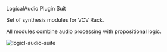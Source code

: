 LogicalAudio Plugin Suit

Set of synthesis modules for VCV Rack.

All modules combine audio processing with propositional logic.

![logicl-audio-suite](https://github.com/user-attachments/assets/dc47f6f6-ea84-4129-adf3-fb9836ba96c5)
